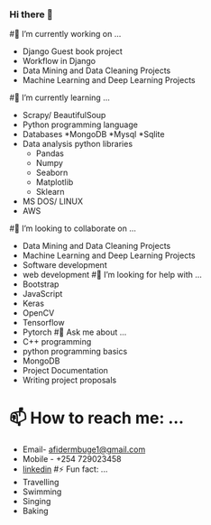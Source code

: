 ### Hi there 👋

<!--
**Lucy815-bit/Lucy815-bit** is a ✨ _special_ ✨ repository because its `README.md` (this file) appears on your GitHub profile.

Here are some ideas to get you started:

- 🔭 I’m currently working on ...
- 🌱 I’m currently learning ...
- 👯 I’m looking to collaborate on ...
- 🤔 I’m looking for help with ...
- 💬 Ask me about ...
- 📫 How to reach me: ...
- 😄 Pronouns: ...
- ⚡ Fun fact: ...
-->
#🔭 I’m currently working on ...
* Django Guest book project
* Workflow in Django
* Data Mining and Data Cleaning Projects
* Machine Learning and Deep Learning Projects

#🌱 I’m currently learning ...
* Scrapy/ BeautifulSoup
* Python programming language
* Databases
      *MongoDB
      *Mysql
      *Sqlite
* Data analysis python libraries
  * Pandas
  * Numpy
  * Seaborn
  * Matplotlib
  * Sklearn
* MS DOS/ LINUX
* AWS
 
 #👯 I’m looking to collaborate on ...
 * Data Mining and Data Cleaning Projects
 * Machine Learning and Deep Learning Projects
 * Software development
 * web development
 #🤔 I’m looking for help with ...
 * Bootstrap
 * JavaScript
 * Keras
 * OpenCV
 * Tensorflow
 * Pytorch
 #💬 Ask me about ...
 * C++ programming
 * python programming basics
 * MongoDB
 * Project Documentation
 * Writing project proposals
 # 📫 How to reach me: ...
 * Email- afidermbuge1@gmail.com
 * Mobile - +254 729023458
 * [linkedin](https://www.linkedin.com/in/lucy-achieng-wagoro-b833061b3/)
 #⚡ Fun fact: ...
 * Travelling
 * Swimming
 * Singing
 * Baking
 
 
 
 
 


      
      
      
      
      
      
      
      
      
      
      
      
      
      
      
      
      
      
      
      








